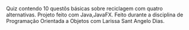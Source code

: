 Quiz contendo 10 questõs básicas sobre reciclagem com quatro alternativas. Projeto feito com Java,JavaFX. Feito durante a disciplina de Programação Orientada a Objetos com Larissa Sant Angelo Dias.
